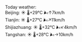 Today weather:  
Beijing: ☀️   🌡️+29°C 🌬️↑7km/h  
Tianjin: ☀️   🌡️+27°C 🌬️↗11km/h  
Shijiazhuang: ☀️   🌡️+32°C 🌬️↙4km/h  
Tangshan: ☀️   🌡️+28°C 🌬️→10km/h  
